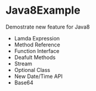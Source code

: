 # Java8Example
Demostrate new feature for Java8
- Lamda Expression
- Method Reference
- Function Interface
- Deafult Methods
- Stream
- Optional Class
- New Date/Time API
- Base64
